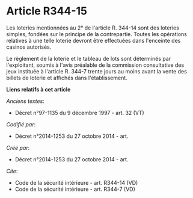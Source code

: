 # Article R344-15

Les loteries mentionnées au 2° de l'article R. 344-14 sont des loteries simples, fondées sur le principe de la contrepartie.
Toutes les opérations relatives à une telle loterie devront être effectuées dans l'enceinte des casinos autorisés. 

Le règlement de la loterie et le tableau de lots sont déterminés par l'exploitant, soumis à l'avis préalable de la commission
consultative des jeux instituée à l'article R. 344-7 trente jours au moins avant la vente des billets de loterie et affichés
dans l'établissement.

**Liens relatifs à cet article**

_Anciens textes_:

  - Décret n°97-1135 du 9 décembre 1997 - art. 32 (VT)

_Codifié par_:

  - Décret n°2014-1253 du 27 octobre 2014 - art.

_Créé par_:

  - Décret n°2014-1253 du 27 octobre 2014 - art.

_Cite_:

  - Code de la sécurité intérieure - art. R344-14 (VD)
  - Code de la sécurité intérieure - art. R344-7 (VD)
